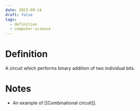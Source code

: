 ```yaml
---
date: 2023-09-14
draft: false
tags:
  - definition
  - computer-science
---
```

# Definition

A circuit which performs binary addition of two individual bits.

# Notes

- An example of [[Combinational circuit]].